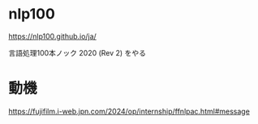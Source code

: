 # nlp100
https://nlp100.github.io/ja/

言語処理100本ノック 2020 (Rev 2)
をやる

# 動機
https://fujifilm.i-web.jpn.com/2024/op/internship/ffnlpac.html#message

